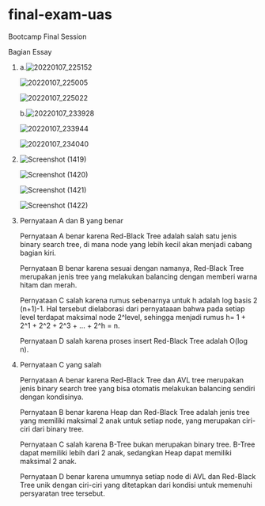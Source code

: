 # final-exam-uas
Bootcamp Final Session


Bagian Essay



1. a.![20220107_225152](https://user-images.githubusercontent.com/88886593/148576009-7162b944-3ff1-4fe3-8c20-02ee61b0ca31.jpg)

     ![20220107_225005](https://user-images.githubusercontent.com/88886593/148575970-5ad62d6b-13be-4b0c-b3a8-4f8b19413e55.jpg)

     ![20220107_225022](https://user-images.githubusercontent.com/88886593/148570476-50d4d71d-7417-42eb-b61e-c1c714204ef2.jpg)
  
   b.![20220107_233928](https://user-images.githubusercontent.com/88886593/148578353-1ce5b038-3d65-4491-9a19-dc54836ff55e.jpg)

     ![20220107_233944](https://user-images.githubusercontent.com/88886593/148578397-33608853-9444-4b86-b115-51b804e38b26.jpg)
     
     ![20220107_234040](https://user-images.githubusercontent.com/88886593/148578444-569175ff-914f-4b09-9fd0-939127f67e13.jpg)
  
  

2. ![Screenshot (1419)](https://user-images.githubusercontent.com/88886593/148524114-13669df7-fed8-4f0c-a3b0-62db4802377c.png)

   ![Screenshot (1420)](https://user-images.githubusercontent.com/88886593/148524191-e4ae76b9-a0cc-4abc-a986-0cbdaaa2e995.png)

   ![Screenshot (1421)](https://user-images.githubusercontent.com/88886593/148524215-8e6821f1-ac49-4d70-b35e-8f19f685a7a1.png)

   ![Screenshot (1422)](https://user-images.githubusercontent.com/88886593/148524353-b5b9ed9a-6a1b-44ec-b63b-636b2813066d.png)



3. Pernyataan A dan B yang benar

   Pernyataan A benar karena Red-Black Tree adalah salah satu jenis binary search tree, di mana node yang lebih kecil akan menjadi cabang bagian kiri.

   Pernyataan B benar karena sesuai dengan namanya, Red-Black Tree merupakan jenis tree yang melakukan balancing dengan memberi warna hitam dan merah.

   Pernyataan C salah karena rumus sebenarnya untuk h adalah log basis 2 (n+1)-1. Hal tersebut dielaborasi dari pernyataaan bahwa pada setiap level terdapat maksimal node 2^level,    sehingga menjadi rumus h= 1 + 2^1 + 2^2 + 2^3 + ... + 2^h = n.
   
   Pernyataan D salah karena proses insert Red-Black Tree adalah O(log n).
   
   
   
4. Pernyataan C yang salah

   Pernyataan A benar karena Red-Black Tree dan AVL tree merupakan jenis binary search tree yang bisa otomatis melakukan balancing sendiri dengan kondisinya.

   Pernyataan B benar karena Heap dan Red-Black Tree adalah jenis tree yang memiliki maksimal 2 anak untuk setiap node, yang merupakan ciri-ciri dari binary tree.
   
   Pernyataan C salah karena B-Tree bukan merupakan binary tree. B-Tree dapat memiliki lebih dari 2 anak, sedangkan Heap dapat memiliki maksimal 2 anak.
   
   Pernyataan D benar karena umumnya setiap node di AVL dan Red-Black Tree unik dengan ciri-ciri yang ditetapkan dari kondisi untuk memenuhi persyaratan tree tersebut.
